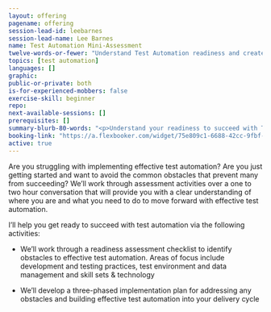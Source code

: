 ```yaml
---
layout: offering
pagename: offering
session-lead-id: leebarnes
session-lead-name: Lee Barnes
name: Test Automation Mini-Assessment
twelve-words-or-fewer: "Understand Test Automation readiness and create a high-level roadmap for success"
topics: [test automation]
languages: []
graphic: 
public-or-private: both
is-for-experienced-mobbers: false
exercise-skill: beginner
repo: 
next-available-sessions: [] 
prerequisites: []
summary-blurb-80-words: "<p>Understand your readiness to succeed with Test Automation and develop a roadmap for success. You'll address obtacles within your organization and get started on a path to effective Test Automation!</p>"
booking-link: "https://a.flexbooker.com/widget/75e809c1-6688-42cc-9fbf-77b001c15991?serviceIds=38964"
active: true
---
```

Are you struggling with implementing effective test automation?  Are you just getting started and want to avoid the common obstacles that prevent many from succeeding?  We’ll work through assessment activities over a one to two hour conversation that will provide you with a clear understanding of where you are and what you need to do to move forward with effective test automation.

I’ll help you get ready to succeed with test automation via the following activities:

* We’ll work through a readiness assessment checklist to identify obstacles to effective test automation.  Areas of focus include development and testing practices, test environment and data management and skill sets & technology

* We’ll develop a three-phased implementation plan for addressing any obstacles and building effective test automation into your delivery cycle

